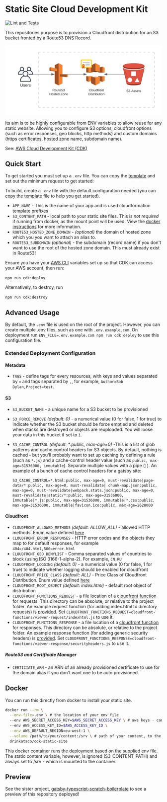 # Static Site Cloud Development Kit

![Lint and Tests](https://github.com/drinkataco/cdk-static-site/actions/workflows/main.yml/badge.svg)

This repositories purpose is to provision a Cloudfront distribution for an S3 bucket fronted by a Route53 DNS Record.

![Diagram](./assets/diagram.png)

Its aim is to be highly configurable from ENV variables to allow reuse for any static website. Allowing you to configure S3 options, cloudfront options (such as error responses, geo blocks, http methods) and custom domains (https certificates, hosted zone name, subdomain name).

See: [AWS Cloud Development Kit (CDK)](https://github.com/aws/aws-cdk)

## Quick Start

To get started you must set up a `.env` file. You can copy the [template](.env.example) and set out the minimum request to get started:

To build, create a `.env` file with the default configuration needed (you can copy the [template](.env.example) file to help you get started).

- `APP_NAME` - This is the name of your app and is used cloudformation template prefixes
- `S3_CONTENT_PATH` - local path to your static site files. This is *not required* if running from docker, as the mount point will be used. View the [docker instructions](#Docker) for more information.
- `ROUTE53_HOSTED_ZONE_DOMAIN` - _(optional)_ the domain of hosted zone which you you want to attach an alias to.
- `ROUTE53_SUBDOMAIN` _(optional)_ - the subdomain (record name) if you don't want to use the root of the hosted zone domain. This must already exist in Route53!

Ensure you have your [AWS CLI](https://docs.aws.amazon.com/cli/latest/userguide/cli-configure-profiles.html) variables set up so that CDK can access your AWS account, then run:

`npm run cdk:deploy`

Alternatively, to destroy, run

`npm run cdk:destroy`

## Advanced Usage

By default, the `.env` file is used on the root of the project. However, you can create multiple .env files, such as one with `.env.example.com`. On deployment run `ENV_FILE=.env.example.com npm run cdk:deploy` to use this configuration file.

### Extended Deployment Configuration

#### Metadata

- `TAGS` - define tags for every resources, with keys and values separated by `=` and tags separated by `,`, for example, `Author=Bob Dylan,Project=test`.

#### S3

- `S3_BUCKET_NAME` - a unique name for a S3 bucket to be provisioned
- `S3_FORCE_REMOVE` _(default: 0)_ - a numerical value (0 for false, 1 for true) to indicate whether the S3 bucket should be force emptied and deleted when stacks are destroyed or objects are reuploaded. You will loose your data in this bucket if set to `1`.
- `S3_CACHE_CONTROL` _(default: \*:public, max-age=0)_ -This is a list of glob patterns and cache control headers for S3 objects. By default, nothing is cached - but you'll probably want to set up caching by defining a rule (such as `*.js`) and a cache-control header value (such as `public, max-age=31536000, immutable`). Separate multiple values with a pipe (`|`).
  An example of a bunch of cache control headers for a gatsby site:

  ```
  S3_CACHE_CONTROL=*.html:public, max-age=0, must-revalidate|page-data/*:public, max-age=0, must-revalidate| chunk-map.json:public, max-age=0, must-revalidate|webpack.stats.json:public, max-age=0, must-revalidate|static/*:public, max-age=31536000, immutable|*.js:public, max-age=31536000, immutable|*.css:public, max-age=31536000, immutable|favicon.ico:public, max-age=2628000
  ```

#### Cloudfront

- `CLOUDFRONT_ALLOWED_METHODS` _(default: ALLOW_ALL)_ - allowed HTTP methods. Enum value defined [here](https://docs.aws.amazon.com/cdk/api/v2/docs/aws-cdk-lib.aws_cloudfront.AllowedMethods.html)
- `CLOUDFRONT_ERROR_RESPONSES` - HTTP error codes and the objects they map to for default responses, for example `404=/404.html,500=error.html`
- `CLOUDFRONT_GEO_DENYLIST` - Comma separated values of countries to block (using ISO 3166-1-alpha-2). For example, `CN,RU`
- `CLOUDFRONT_LOGGING` _(default: 0)_ - a numerical value (0 for false, 1 for true) to indicate whether logging should be enabled for cloudfront
- `CLOUDFRONT_PRICE_CLASS` _(default: ALL)_ - Price Class of Cloudfront Distribution. Enum value defined [here](https://docs.aws.amazon.com/cdk/api/v2/docs/aws-cdk-lib.aws_cloudfront.PriceClass.html)
- `CLOUDFRONT_ROOT_OBJECT` _(default: index.html)_ - default root object of distribution
- `CLOUDFRONT_FUNCTIONS_REQUEST` - a file location of a [cloudfront function](https://aws.amazon.com/blogs/aws/introducing-cloudfront-functions-run-your-code-at-the-edge-with-low-latency-at-any-scale/) for requests. This directory can be absolute, or relative to the project folder. An example request function (for adding index.html to directory requests) is [provided](./cloudfront-functions/indexhtml.js). Set `CLOUDFRONT_FUNCTIONS_REQUEST=cloudfront-functions/viewer-request/indexhtml.js` to use it.
- `CLOUDFRONT_FUNCTIONS_RESPONSE` - a file location of a [cloudfront function](https://aws.amazon.com/blogs/aws/introducing-cloudfront-functions-run-your-code-at-the-edge-with-low-latency-at-any-scale/) for responses. This directory can be absolute, or relative to the project folder. An example response function (for adding generic security headers) is [provided](./cloudfront-functions/securityheaders.js). Set `CLOUDFRONT_FUNCTIONS_RESPONSE=cloudfront-functions/viewer-response/securityheaders.js` to use it.

##### Route53 and Certificate Manager

- `CERTICIATE_ARN` - an ARN of an already provisioned certificate to use for the domain alias if you don't want one to be auto provisioned

## Docker

You can run this directly from docker to install your static site.

```bash
docker run --rm \
  --env-file=.env \ # the location of your env file
  --env AWS_SECRET_ACCESS_KEY=$AWS_SECRET_ACCESS_KEY \ # aws keys - can be included in env file
  --env AWS_ACCESS_KEY_ID=$AWS_ACCESS_KEY_ID \
  --env AWS_DEFAULT_REGION=eu-west-1 \
  --volume /path/to/your/content:/srv \ # path of your content, to the /srv mount point
  drinkataco/cdk-static-site
```

This docker container runs the deployment based on the supplied env file. The static content variable, however, is ignored (S3_CONTENT_PATH) and always set to /srv - which is mounted to the container.

## Preview

See the sister project, [gatsby-typescript-scratch-boilerplate](https://github.com/drinkataco/gatsby-typescript-scratch-boilerplate) to see a preview of this repository deployed!
